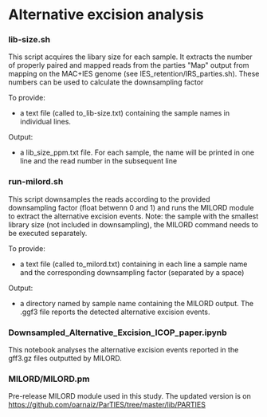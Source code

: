 # Alternative excision analysis

### lib-size.sh
This script acquires the libary size for each sample. It extracts the number of properly paired and mapped reads from the parties "Map" output 
from mapping on the MAC+IES genome (see IES_retention/IRS_parties.sh).
These numbers can be used to calculate the downsampling factor

To provide:
- a text file (called to_lib-size.txt) containing the sample names in individual lines.

Output:
- a lib_size_ppm.txt file. For each sample, the name will be printed in one line and the read number in the subsequent line

### run-milord.sh
This script downsamples the reads according to the provided downsampling factor (float betwenn 0 and 1) and runs the MILORD module to extract the alternative excision events.
Note: the sample with the smallest library size (not included in downsampling), the MILORD command needs to be executed separately.

To provide:
- a text file (called to_milord.txt) containing in each line a sample name and the corresponding downsampling factor (separated by a space)

Output:
- a directory named by sample name containing the MILORD output. The .ggf3 file reports the detected alternative excision events.

### Downsampled_Alternative_Excision_ICOP_paper.ipynb
This notebook analyses the alternative excision events reported in the gff3.gz files outputted by MILORD.

### MILORD/MILORD.pm
Pre-release MILORD module used in this study. The updated version is on https://github.com/oarnaiz/ParTIES/tree/master/lib/PARTIES

